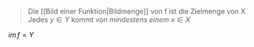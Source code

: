 > Die [[Bild einer Funktion|Bildmenge]] von f ist die Zielmenge von X
> Jedes $y \in Y$ kommt von _mindestens einem_ $x \in X$

$im\, f = Y$ 


